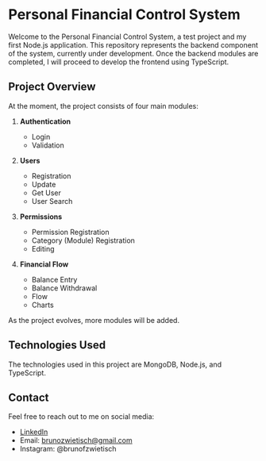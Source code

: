 # Personal Financial Control System

Welcome to the Personal Financial Control System, a test project and my first Node.js application. This repository represents the backend component of the system, currently under development. Once the backend modules are completed, I will proceed to develop the frontend using TypeScript.

## Project Overview

At the moment, the project consists of four main modules:

1. **Authentication**
   - Login
   - Validation

2. **Users**
   - Registration
   - Update
   - Get User
   - User Search

3. **Permissions**
   - Permission Registration
   - Category (Module) Registration
   - Editing

4. **Financial Flow**
   - Balance Entry
   - Balance Withdrawal
   - Flow
   - Charts

As the project evolves, more modules will be added.

## Technologies Used

The technologies used in this project are MongoDB, Node.js, and TypeScript.

## Contact

Feel free to reach out to me on social media:

- [LinkedIn](https://www.linkedin.com/in/brunofz/)
- Email: brunozwietisch@gmail.com
- Instagram: @brunofzwietisch
